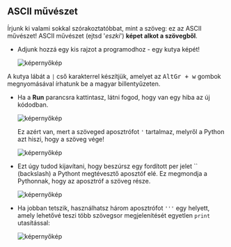 ## ASCII művészet

Írjunk ki valami sokkal szórakoztatóbbat, mint a szöveg: ez az ASCII művészet! ASCII művészet (ejtsd '*eszki*') **képet alkot a szövegből**.

+ Adjunk hozzá egy kis rajzot a programodhoz - egy kutya képét!
    
    ![képernyőkép](images/me-dog.png)

A kutya lábát a `|` cső karakterrel készítjük, amelyet az <kbd>AltGr + w</kbd> gombok megnyomásával írhatunk be a magyar billentyűzeten.

+ Ha a **Run** parancsra kattintasz, látni fogod, hogy van egy hiba az új kódodban.
    
    ![képernyőkép](images/me-dog-bug.png)
    
    Ez azért van, mert a szöveged aposztrófot `'` tartalmaz, melyről a Python azt hiszi, hogy a szöveg vége!
    
    ![képernyőkép](images/me-dog-quote.png)

+ Ezt úgy tudod kijavítani, hogy beszúrsz egy fordított per jelet `` (backslash) a Pythont megtévesztő aposztóf elé. Ez megmondja a Pythonnak, hogy az aposztróf a szöveg része.
    
    ![képernyőkép](images/me-dog-bug-fix.png)

+ Ha jobban tetszik, használhatsz három aposztrófot `'''` egy helyett, amely lehetővé teszi több szövegsor megjelenítését egyetlen `print` utasítással:
    
    ![képernyőkép](images/me-dog-triple-quote.png)